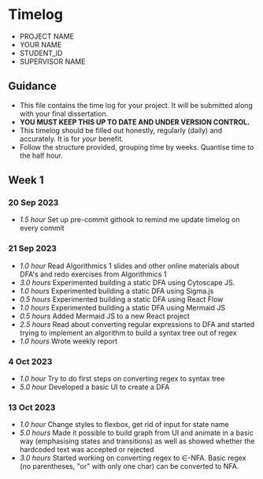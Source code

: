 # Timelog

* PROJECT NAME
* YOUR NAME
* STUDENT_ID
* SUPERVISOR NAME

## Guidance

* This file contains the time log for your project. It will be submitted along with your final dissertation.
* **YOU MUST KEEP THIS UP TO DATE AND UNDER VERSION CONTROL.**
* This timelog should be filled out honestly, regularly (daily) and accurately. It is for *your* benefit.
* Follow the structure provided, grouping time by weeks.  Quantise time to the half hour.

## Week 1

### 20 Sep 2023

* *1.5 hour* Set up pre-commit githook to remind me update timelog on every commit

### 21 Sep 2023

* *1.0 hour* Read Algorithmics 1 slides and other online materials about DFA's and redo exercises from Algorithmics 1
* *3.0 hours* Experimented building a static DFA using Cytoscape JS.
* *1.0 hours* Experimented building a static DFA using Sigma.js
* *0.5 hours* Experimented building a static DFA using React Flow
* *1.0 hours* Experimented building a static DFA using Mermaid JS
* *0.5 hours* Added Mermaid JS to a new React project
* *2.5 hours* Read about converting regular expressions to DFA and started trying to implement an algorithm to build a syntax tree out of regex
* *1.0 hours* Wrote weekly report

### 4 Oct 2023
* *1.0 hour* Try to do first  steps on converting regex to syntax tree
* *5.0 hour* Developed a basic UI to create a DFA

### 13 Oct 2023
* *1.0 hour* Change styles to flexbox, get rid of input for state name 
* *5.0 hours* Made it possible to build graph from UI and animate in a basic way (emphasising states and transitions) as well as showed whether the hardcoded text was accepted or rejected
* *3.0 hours* Started working on converting regex to ∈-NFA. Basic regex (no parentheses, "or" with only one char) can be converted to NFA.